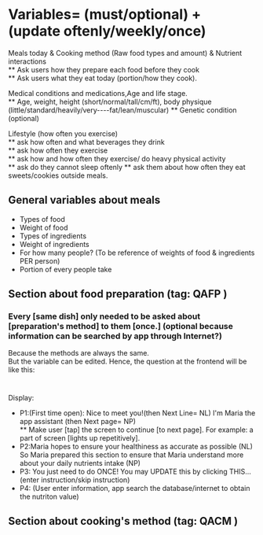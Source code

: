 # Variables= (must/optional) + (update oftenly/weekly/once)  
Meals today & Cooking method (Raw food types and amount) & Nutrient interactions	
** Ask users how they prepare each food before they cook	
** Ask users what they eat today (portion/how they cook). 

Medical conditions and medications,Age and life stage.  
** Age, weight, height (short/normal/tall/cm/ft), body physique (little/standard/heavily/very----fat/lean/muscular) 
** Genetic condition (optional) 

Lifestyle (how often you exercise)	
** ask how often and what beverages they drink	
** ask how often they exercise	
** ask how and how often they exercise/ do heavy physical activity	
** ask do they cannot sleep oftenly	
** ask them about how often they eat sweets/cookies outside meals.

## General variables about meals
*	Types of food	 
*	Weight of food	 
*	Types of ingredients	
*	Weight of ingredients	
*	For how many people? (To be reference of weights of food & ingredients PER person)	
*	Portion of every people take 

## Section about food preparation (tag: QAFP )
### Every [same dish] only needed to be asked about [preparation's method] to them [once.] (optional because information can be searched by app through Internet?)	
Because the methods are always the same.	
But the variable can be edited.
Hence, the question at the frontend will be like this:
# 	
Display:	
*	P1:(First time open):	Nice to meet you!(then Next Line= NL) I'm Maria the app assistant	(then Next page= NP)	
**	Make user [tap] the screen to continue [to next page]. For example:	a part of screen [lights up repetitively]. 
*	P2:Maria hopes to ensure your healthiness as accurate as possible (NL) So Maria prepared this section to ensure that Maria understand more about your daily nutrients intake (NP)	 
*	P3: You just need to do ONCE! You may UPDATE this by clicking THIS... (enter instruction/skip instruction)
*	P4:	(User enter information, app search the database/internet to obtain the nutriton value)

## Section about cooking's method  (tag: QACM )
### 
